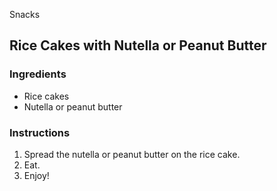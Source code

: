 Snacks

## Rice Cakes with Nutella or Peanut Butter

### Ingredients

- Rice cakes
- Nutella or peanut butter

### Instructions

1. Spread the nutella or peanut butter on the rice cake.
2. Eat.
3. Enjoy!
